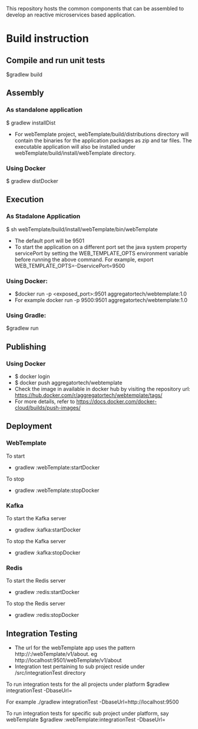 This repository hosts the common components that can be assembled to develop an reactive microservices based application.

# Build instruction

##  Compile and run unit tests
$gradlew build

## Assembly
### As standalone  application
$ gradlew installDist
* For webTemplate project,  webTemplate/build/distributions  directory will contain the binaries for the application  packages as zip and tar files. The  executable application will also be installed under webTemplate/build/install/webTemplate directory.

### Using Docker
$ gradlew distDocker

## Execution
### As Stadalone Application
$ sh webTemplate/build/install/webTemplate/bin/webTemplate
* The default port will be 9501
* To start the application on a different  port set the java system property servicePort by setting the WEB_TEMPLATE_OPTS environment variable before running the above command. For example, export WEB_TEMPLATE_OPTS=-DservicePort=9500

### Using Docker:
* $docker run -p <exposed_port>:9501 aggregatortech/webtemplate:1.0
* For example docker run -p 9500:9501 aggregatortech/webtemplate:1.0

### Using Gradle: 
$gradlew run

## Publishing
### Using Docker
* $ docker login
* $ docker push aggregatortech/webtemplate
* Check the image in available in docker hub by visiting the repository url: https://hub.docker.com/r/aggregatortech/webtemplate/tags/
* For more details, refer to https://docs.docker.com/docker-cloud/builds/push-images/

## Deployment
### WebTemplate
To start
* gradlew :webTemplate:startDocker

To stop
* gradlew :webTemplate:stopDocker

### Kafka
To start the Kafka server
* gradlew :kafka:startDocker

To stop the Kafka server
* gradlew :kafka:stopDocker

### Redis
To start the Redis server
* gradlew :redis:startDocker

To stop the Redis server
* gradlew :redis:stopDocker

## Integration Testing
* The url for the webTemplate app uses the pattern http://<host>:<port>/webTemplate/v1/about. eg http://localhost:9501/webTemplate/v1/about
* Integration test pertaining to sub project reside under <subProjectRoot>/src/integrationTest directory

To run integration tests for the all projects under platform
$gradlew integrationTest -DbaseUrl=<baseUrl of the microservice>

For example ./gradlew integrationTest -DbaseUrl=http://localhost:9500

To run integration tests for specific sub project under platform, say webTemplate
$gradlew :webTemplate:integrationTest -DbaseUrl=<baseUrl of the microservice>

